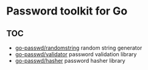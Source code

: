 # Password toolkit for Go

## TOC

* [go-passwd/randomstring](randomstring.md) random string generator
* [go-passwd/validator](validator.md) password validation library
* [go-passwd/hasher](hasher.md) password hasher library
